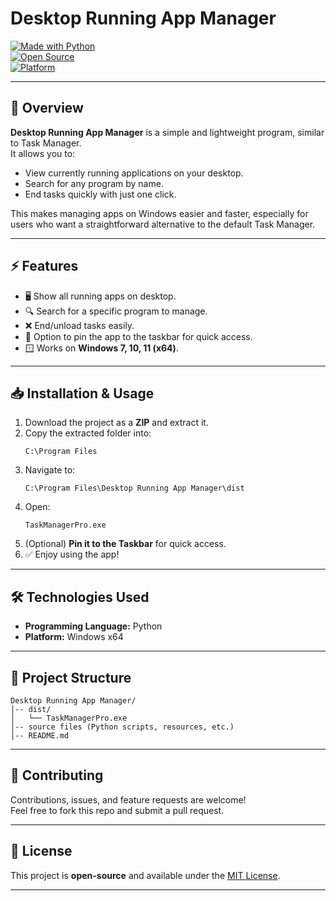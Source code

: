 # Desktop Running App Manager

[![Made with Python](https://img.shields.io/badge/Made%20with-Python-blue.svg)](https://www.python.org/)  
[![Open Source](https://img.shields.io/badge/Open%20Source-Yes-brightgreen.svg)](https://github.com/Mohamed-Fouad0/Desktop-Running-App-Manager)  
[![Platform](https://img.shields.io/badge/Platform-Windows%20x64-lightgrey.svg)](#)

---

## 📌 Overview
**Desktop Running App Manager** is a simple and lightweight program, similar to Task Manager.  
It allows you to:
- View currently running applications on your desktop.
- Search for any program by name.
- End tasks quickly with just one click.

This makes managing apps on Windows easier and faster, especially for users who want a straightforward alternative to the default Task Manager.

---

## ⚡ Features
- 🖥️ Show all running apps on desktop.  
- 🔍 Search for a specific program to manage.  
- ❌ End/unload tasks easily.  
- 📌 Option to pin the app to the taskbar for quick access.  
- 🪟 Works on **Windows 7, 10, 11 (x64)**.  

---

## 📥 Installation & Usage
1. Download the project as a **ZIP** and extract it.  
2. Copy the extracted folder into:  
   ```
   C:\Program Files
   ```
3. Navigate to:  
   ```
   C:\Program Files\Desktop Running App Manager\dist
   ```
4. Open:
   ```
   TaskManagerPro.exe
   ```
5. (Optional) **Pin it to the Taskbar** for quick access.  
6. ✅ Enjoy using the app!

---

## 🛠️ Technologies Used
- **Programming Language:** Python  
- **Platform:** Windows x64  

---

## 📂 Project Structure
```
Desktop Running App Manager/
│-- dist/
│   └── TaskManagerPro.exe
│-- source files (Python scripts, resources, etc.)
│-- README.md
```

---

## 🤝 Contributing
Contributions, issues, and feature requests are welcome!  
Feel free to fork this repo and submit a pull request.  

---

## 📜 License
This project is **open-source** and available under the [MIT License](LICENSE).  

---
